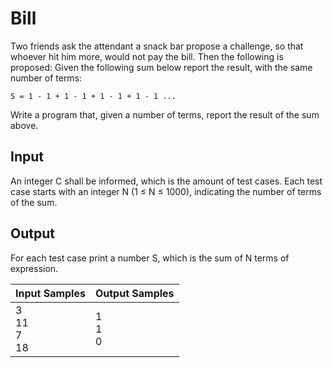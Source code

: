 # Bill
Two friends ask the attendant a snack bar propose a challenge, so that whoever hit him more, would not pay the bill. Then the following is proposed: Given the following sum below report the result, with the same number of terms:

    S = 1 - 1 + 1 - 1 + 1 - 1 + 1 - 1 ...

Write a program that, given a number of terms, report the result of the sum above.

## Input
An integer C shall be informed, which is the amount of test cases. Each test case starts with an integer N (1 ≤ N ≤ 1000), indicating the number of terms of the sum.

## Output
For each test case print a number S, which is the sum of N terms of expression.

|     Input Samples     | Output Samples |
|-----------------------|----------------|
| 3<br> 11<br> 7<br> 18 | 1<br> 1<br> 0  |